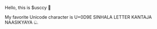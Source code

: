 Hello, this is $usccy 🐒

My favorite Unicode character is U+0D9E SINHALA LETTER KANTAJA NAASIKYAYA ඞ.

